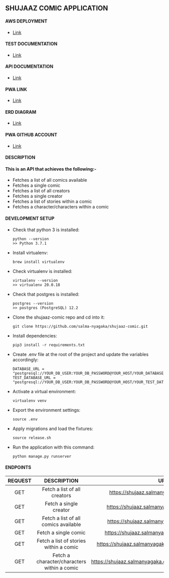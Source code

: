 ## SHUJAAZ COMIC APPLICATION
#### AWS DEPLOYMENT

- [Link](https://shujaaz.salmanyagaka.com/static)

#### TEST DOCUMENTATION

- [Link](https://circleci.com/api/v1.1/project/github/salma-nyagaka/shujaaz-comic/72/output/106/0?file=true&allocation-id=5ea58761b40dc80282801bde-0-build%2F311DB503)

#### API DOCUMENTATION

- [Link](https://documenter.getpostman.com/view/4791352/SzmY81gT?version=latest)

#### PWA LINK

- [Link](https://shujaaz-c3a4d.web.app)

#### ERD DIAGRAM

- [Link](https://identity.getpostman.com/handover/multifactor?user=4791352&handover_token=87341e49-21e5-4b20-9505-60dd2fd23b99)

#### PWA GITHUB ACCOUNT

- [Link](https://github.com/salma-nyagaka/comic-frontend)

#### DESCRIPTION
#### This is an API that achieves the following:-
- Fetches a list of all comics available
- Fetches a single comic
- Fetches a list of all creators
- Fetches a single creator
- Fetches a list of stories within a comic
- Fetches a character/characters within a comic


#### DEVELOPMENT SETUP
-   Check that python 3 is installed:

    ```
    python --version
    >> Python 3.7.1
    ```

-   Install virtualenv:

    ```
    brew install virtualenv
    ```

-   Check virtualenv is installed:

    ```
    virtualenv --version
    >> virtualenv 20.0.18
    ```
    
-   Check that postgres is installed:

    ```
    postgres --version
    >> postgres (PostgreSQL) 12.2
    ```

-   Clone the shujaaz-comic repo and cd into it:

    ```
    git clone https://github.com/salma-nyagaka/shujaaz-comic.git
    ```

-   Install dependencies:

    ```
    pip3 install -r requirements.txt
    ```

-  Create .env file at the root of the project and update the variables accordingly:

    ```
    DATABASE_URL = "postgresql://YOUR_DB_USER:YOUR_DB_PASSWORD@YOUR_HOST/YOUR_DATABASE_NAME"
    TEST_DATABASE_URL = "postgresql://YOUR_DB_USER:YOUR_DB_PASSWORD@YOUR_HOST/YOUR_TEST_DATABASE_NAME" 
    ```

-   Activate a virtual environment:

    ```
    virtualenv venv
    ```
    
-   Export the environment settings:

    ```
    source .env
    ```

-   Apply migrations and load the fixtures:

    ```
    source release.sh
    ```

-   Run the application with this command:

    ```
    python manage.py runserver 
    ```

 #### ENDPOINTS
| REQUEST | DESCRIPTION  | URL  |
| :-----: | :-: | :-: |
| GET | Fetch a list of all creators |  https://shujaaz.salmanyagaka.com/api/users/ |
| GET | Fetch a single creator |  https://shujaaz.salmanyagaka.com/api/users/1/ |
| GET | Fetch a list of all comics available |  https://shujaaz.salmanyagaka.com/api/comics/ |
| GET | Fetch a single comic |   https://shujaaz.salmanyagaka.com/api/comics/1/ |
| GET | Fetch a list of stories within a comic |   https://shujaaz.salmanyagaka.comapi/comics/3/stories/ |
| GET | Fetch a character/characters within a comic |  https://shujaaz.salmanyagaka.com/api/comics/3/characters/ |




